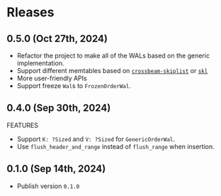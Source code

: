 # Rleases

## 0.5.0 (Oct 27th, 2024)

- Refactor the project to make all of the WALs based on the generic implementation.
- Support different memtables based on [`crossbeam-skiplist`](https://github.com/crossbeam-rs/crossbeam) or [`skl`](https://github.com/al8n/skl)
- More user-friendly APIs
- Support freeze `Wal`s to `FrozenOrderWal`.

## 0.4.0 (Sep 30th, 2024)

FEATURES

- Support `K: ?Sized` and `V: ?Sized` for `GenericOrderWal`.
- Use `flush_header_and_range` instead of `flush_range` when insertion.

## 0.1.0 (Sep 14th, 2024)

- Publish version `0.1.0`
